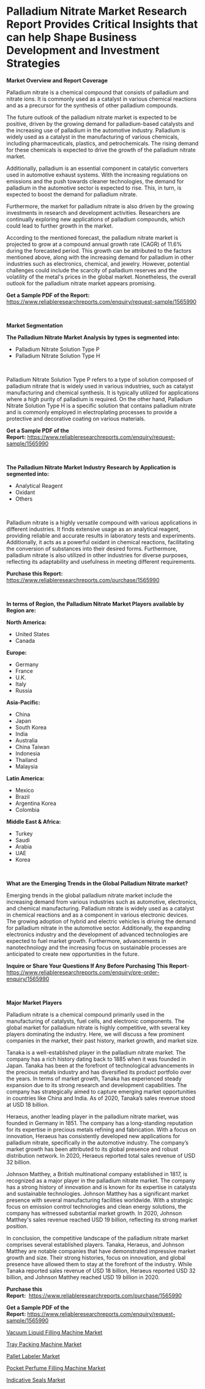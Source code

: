 <p><h1>Palladium Nitrate Market Research Report Provides Critical Insights that can help Shape Business Development and Investment Strategies</h1></p><p><strong>Market Overview and Report Coverage</strong></p>
<p><p>Palladium nitrate is a chemical compound that consists of palladium and nitrate ions. It is commonly used as a catalyst in various chemical reactions and as a precursor for the synthesis of other palladium compounds.</p><p>The future outlook of the palladium nitrate market is expected to be positive, driven by the growing demand for palladium-based catalysts and the increasing use of palladium in the automotive industry. Palladium is widely used as a catalyst in the manufacturing of various chemicals, including pharmaceuticals, plastics, and petrochemicals. The rising demand for these chemicals is expected to drive the growth of the palladium nitrate market.</p><p>Additionally, palladium is an essential component in catalytic converters used in automotive exhaust systems. With the increasing regulations on emissions and the push towards cleaner technologies, the demand for palladium in the automotive sector is expected to rise. This, in turn, is expected to boost the demand for palladium nitrate.</p><p>Furthermore, the market for palladium nitrate is also driven by the growing investments in research and development activities. Researchers are continually exploring new applications of palladium compounds, which could lead to further growth in the market.</p><p>According to the mentioned forecast, the palladium nitrate market is projected to grow at a compound annual growth rate (CAGR) of 11.6% during the forecasted period. This growth can be attributed to the factors mentioned above, along with the increasing demand for palladium in other industries such as electronics, chemical, and jewelry. However, potential challenges could include the scarcity of palladium reserves and the volatility of the metal's prices in the global market. Nonetheless, the overall outlook for the palladium nitrate market appears promising.</p></p>
<p><strong>Get a Sample PDF of the Report:</strong> <a href="https://www.reliableresearchreports.com/enquiry/request-sample/1565990">https://www.reliableresearchreports.com/enquiry/request-sample/1565990</a></p>
<p>&nbsp;</p>
<p><strong>Market Segmentation</strong></p>
<p><strong>The Palladium Nitrate Market Analysis by types is segmented into:</strong></p>
<p><ul><li>Palladium Nitrate Solution Type P</li><li>Palladium Nitrate Solution Type H</li></ul></p>
<p>&nbsp;</p>
<p><p>Palladium Nitrate Solution Type P refers to a type of solution composed of palladium nitrate that is widely used in various industries, such as catalyst manufacturing and chemical synthesis. It is typically utilized for applications where a high purity of palladium is required. On the other hand, Palladium Nitrate Solution Type H is a specific solution that contains palladium nitrate and is commonly employed in electroplating processes to provide a protective and decorative coating on various materials.</p></p>
<p><strong>Get a Sample PDF of the Report:</strong>&nbsp;<a href="https://www.reliableresearchreports.com/enquiry/request-sample/1565990">https://www.reliableresearchreports.com/enquiry/request-sample/1565990</a></p>
<p>&nbsp;</p>
<p><strong>The Palladium Nitrate Market Industry Research by Application is segmented into:</strong></p>
<p><ul><li>Analytical Reagent</li><li>Oxidant</li><li>Others</li></ul></p>
<p>&nbsp;</p>
<p><p>Palladium nitrate is a highly versatile compound with various applications in different industries. It finds extensive usage as an analytical reagent, providing reliable and accurate results in laboratory tests and experiments. Additionally, it acts as a powerful oxidant in chemical reactions, facilitating the conversion of substances into their desired forms. Furthermore, palladium nitrate is also utilized in other industries for diverse purposes, reflecting its adaptability and usefulness in meeting different requirements.</p></p>
<p><strong>Purchase this Report:</strong>&nbsp; <a href="https://www.reliableresearchreports.com/purchase/1565990">https://www.reliableresearchreports.com/purchase/1565990</a></p>
<p>&nbsp;</p>
<p><strong>In terms of Region, the Palladium Nitrate Market Players available by Region are:</strong></p>
<p>
    <p> <strong> North America: </strong>
        <ul>
            <li>United States</li>
            <li>Canada</li>
        </ul>
        </p> 
    <p> <strong> Europe: </strong>
        <ul>
            <li>Germany</li>
            <li>France</li>
            <li>U.K.</li>
            <li>Italy</li>
            <li>Russia</li>
        </ul>
        </p> 
    <p> <strong> Asia-Pacific: </strong>
        <ul>
            <li>China</li>
            <li>Japan</li>
            <li>South Korea</li>
            <li>India</li>
            <li>Australia</li>
            <li>China Taiwan</li>
            <li>Indonesia</li>
            <li>Thailand</li>
            <li>Malaysia</li>
        </ul>
        </p> 
    <p> <strong> Latin America: </strong>
        <ul>
            <li>Mexico</li>
            <li>Brazil</li>
            <li>Argentina Korea</li>
            <li>Colombia</li>
        </ul>
        </p> 
    <p> <strong> Middle East & Africa: </strong>
        <ul>
            <li>Turkey</li>
            <li>Saudi</li>
            <li>Arabia</li>
            <li>UAE</li>
            <li>Korea</li>
        </ul>
    </p>
    </p>
<p>&nbsp;</p>
<p><strong>What are the Emerging Trends in the Global Palladium Nitrate market?</strong></p>
<p><p>Emerging trends in the global palladium nitrate market include the increasing demand from various industries such as automotive, electronics, and chemical manufacturing. Palladium nitrate is widely used as a catalyst in chemical reactions and as a component in various electronic devices. The growing adoption of hybrid and electric vehicles is driving the demand for palladium nitrate in the automotive sector. Additionally, the expanding electronics industry and the development of advanced technologies are expected to fuel market growth. Furthermore, advancements in nanotechnology and the increasing focus on sustainable processes are anticipated to create new opportunities in the future.</p></p>
<p><strong>Inquire or Share Your Questions If Any Before Purchasing This Report</strong>- <a href="https://www.reliableresearchreports.com/enquiry/pre-order-enquiry/1565990">https://www.reliableresearchreports.com/enquiry/pre-order-enquiry/1565990</a></p>
<p>&nbsp;</p>
<p><strong>Major Market Players</strong></p>
<p><p>Palladium nitrate is a chemical compound primarily used in the manufacturing of catalysts, fuel cells, and electronic components. The global market for palladium nitrate is highly competitive, with several key players dominating the industry. Here, we will discuss a few prominent companies in the market, their past history, market growth, and market size.</p><p>Tanaka is a well-established player in the palladium nitrate market. The company has a rich history dating back to 1885 when it was founded in Japan. Tanaka has been at the forefront of technological advancements in the precious metals industry and has diversified its product portfolio over the years. In terms of market growth, Tanaka has experienced steady expansion due to its strong research and development capabilities. The company has strategically aimed to capture emerging market opportunities in countries like China and India. As of 2020, Tanaka’s sales revenue stood at USD 18 billion.</p><p>Heraeus, another leading player in the palladium nitrate market, was founded in Germany in 1851. The company has a long-standing reputation for its expertise in precious metals refining and fabrication. With a focus on innovation, Heraeus has consistently developed new applications for palladium nitrate, specifically in the automotive industry. The company’s market growth has been attributed to its global presence and robust distribution network. In 2020, Heraeus reported total sales revenue of USD 32 billion.</p><p>Johnson Matthey, a British multinational company established in 1817, is recognized as a major player in the palladium nitrate market. The company has a strong history of innovation and is known for its expertise in catalysts and sustainable technologies. Johnson Matthey has a significant market presence with several manufacturing facilities worldwide. With a strategic focus on emission control technologies and clean energy solutions, the company has witnessed substantial market growth. In 2020, Johnson Matthey's sales revenue reached USD 19 billion, reflecting its strong market position.</p><p>In conclusion, the competitive landscape of the palladium nitrate market comprises several established players. Tanaka, Heraeus, and Johnson Matthey are notable companies that have demonstrated impressive market growth and size. Their strong histories, focus on innovation, and global presence have allowed them to stay at the forefront of the industry. While Tanaka reported sales revenue of USD 18 billion, Heraeus reported USD 32 billion, and Johnson Matthey reached USD 19 billion in 2020.</p></p>
<p><strong>Purchase this Report:</strong>&nbsp;&nbsp;<a href="https://www.reliableresearchreports.com/purchase/1565990">https://www.reliableresearchreports.com/purchase/1565990</a></p>
<p></p>
<p><strong>Get a Sample PDF of the Report:</strong>&nbsp;<a href="https://www.reliableresearchreports.com/enquiry/request-sample/1565990">https://www.reliableresearchreports.com/enquiry/request-sample/1565990</a></p>
<p><p><a href="https://medium.com/@joycelucas56/vacuum-liquid-filling-machine-market-insights-into-market-cagr-market-trends-and-growth-7f4e1363dbe5">Vacuum Liquid Filling Machine Market</a></p><p><a href="https://medium.com/@deniseharvey70/tray-packing-machine-market-size-reveals-the-best-marketing-channels-in-global-industry-6b699d699c5d">Tray Packing Machine Market</a></p><p><a href="https://medium.com/@laurenbrown1918/pallet-labeler-market-size-reveals-the-best-marketing-channels-in-global-industry-d5bcc894bafc">Pallet Labeler Market</a></p><p><a href="https://medium.com/@emilywest91/analyzing-pocket-perfume-filling-machine-market-global-industry-perspective-and-forecast-2023-to-d6f409dd21d0">Pocket Perfume Filling Machine Market</a></p><p><a href="https://medium.com/@christinascott1938/indicative-seals-nbsp-market-focuses-on-market-share-size-and-projected-forecast-till-2030-18417b3035fe">Indicative Seals Market</a></p></p>